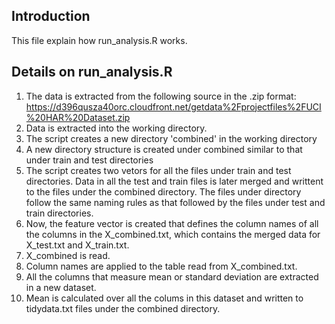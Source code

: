 Introduction
-------------

This file explain how run_analysis.R works. 


Details on run_analysis.R
-------------------------
1. The data is extracted from the following source in the .zip format: https://d396qusza40orc.cloudfront.net/getdata%2Fprojectfiles%2FUCI%20HAR%20Dataset.zip 
2. Data is extracted into the working directory.
3. The script creates a new directory 'combined' in the working directory
4. A new directory structure is created under combined similar to that under train and test directories
5. The script creates two vetors for all the files under train and test directories. Data in all the test and train files is later merged and writtent to the files under the combined directory. The files under directory follow the same naming rules as that followed by the files under test and train directories.
6. Now, the feature vector is created that defines the column names of all the columns in the X_combined.txt, which contains the merged data for X_test.txt and X_train.txt.
7. X_combined is read.
8. Column names are applied to the table read from X_combined.txt.
9. All the columns that measure mean or standard deviation are extracted in a new dataset.
10. Mean is calculated over all the colums in this dataset and written to tidydata.txt files under the combined directory.
